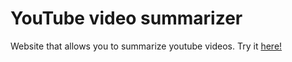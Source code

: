 # YouTube video summarizer

Website that allows you to summarize youtube videos. Try it [here!](https://youtube-video-summarizer.vercel.app/)
